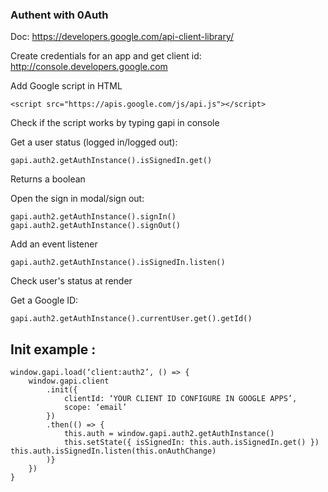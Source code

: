 ### Authent with 0Auth

Doc: 
https://developers.google.com/api-client-library/


Create credentials for an app and get client id:
http://console.developers.google.com


Add Google script in HTML <head>
```
<script src="https://apis.google.com/js/api.js"></script>
```
Check if the script works by typing gapi in console


Get a user status (logged in/logged out):
```
gapi.auth2.getAuthInstance().isSignedIn.get()
```
Returns a boolean


Open the sign in modal/sign out:
```
gapi.auth2.getAuthInstance().signIn()
gapi.auth2.getAuthInstance().signOut()
```


Add an event listener
```
gapi.auth2.getAuthInstance().isSignedIn.listen()
```
Check user's status at render


Get a Google ID:
```
gapi.auth2.getAuthInstance().currentUser.get().getId()
```

## Init example :

```
window.gapi.load(‘client:auth2’, () => {
	window.gapi.client
		.init({ 
			clientId: ‘YOUR CLIENT ID CONFIGURE IN GOOGLE APPS’,
			scope: ‘email’
		})
		.then(() => {
			this.auth = window.gapi.auth2.getAuthInstance()
			this.setState({ isSignedIn: this.auth.isSignedIn.get() })			this.auth.isSignedIn.listen(this.onAuthChange)
		)}
	})
}
```
